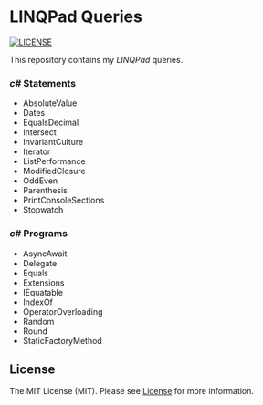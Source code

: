 # LINQPad Queries

[![LICENSE](https://img.shields.io/badge/license-MIT-green)](LICENSE)

This repository contains my _LINQPad_ queries.

### _c#_ Statements

- AbsoluteValue
- Dates
- EqualsDecimal
- Intersect
- InvariantCulture
- Iterator
- ListPerformance
- ModifiedClosure
- OddEven
- Parenthesis
- PrintConsoleSections
- Stopwatch

### _c#_ Programs

- AsyncAwait
- Delegate
- Equals
- Extensions
- IEquatable
- IndexOf
- OperatorOverloading
- Random
- Round
- StaticFactoryMethod

## License

The MIT License (MIT). Please see [License](LICENSE) for more information.
